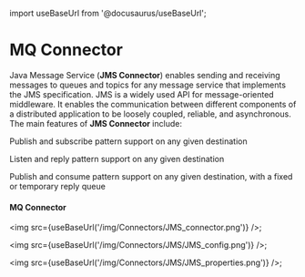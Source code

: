 import useBaseUrl from '@docusaurus/useBaseUrl';

# MQ Connector

Java Message Service (**JMS Connector**) enables sending and receiving messages to queues and topics for any message service that implements the JMS specification. JMS is a widely used API for message-oriented middleware. It enables the communication between different components of a distributed application to be loosely coupled, reliable, and asynchronous. The main features of **JMS Connector** include:

Publish and subscribe pattern support on any given destination

Listen and reply pattern support on any given destination

Publish and consume pattern support on any given destination, with a fixed or temporary reply queue

#### MQ Connector 

<img src={useBaseUrl('/img/Connectors/JMS_connector.png')} />;

<img src={useBaseUrl('/img/Connectors/JMS/JMS_config.png')} />;

<img src={useBaseUrl('/img/Connectors/JMS/JMS_properties.png')} />;

